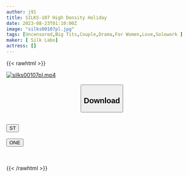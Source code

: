 ```yaml
---
author: j91
title: SILKS-107 High Density Holiday
date: 2023-08-23T01:10:00Z
image: "silks00107pl.jpg"
tags: [Uncensored,Big Tits,Couple,Drama,For Women,Love,Solowork ]
maker: [ Silk Labo]
actress: []
---
```



{{< rawhtml >}}

<div class="video" data-videoid="jlozYLeKKGTzWzx">
    <a href="javascript:;">
        <img src="https://my.j91.asia/posts/silks00107pl/silks00107pl.jpg" width="WIDTH" height="HEIGHT" alt="silks00107pl.mp4" loading="lazy">
    </a>
</div>

<script type="text/javascript" src="https://j91.asia/asset/on-demand-st.js"></script>

<br>
  <link rel="stylesheet" href="https://j91.asia/asset/bs5.css">
  
  <center>
  <button class="btn btn-primary" type="button" data-bs-toggle="collapse" data-bs-target=".multi-collapse" aria-expanded="false" aria-controls="multiCollapseExample1 multiCollapseExample2"><h2>Download</h2></button></center>
</p>
<div class="row">
  <div class="col">
    <div class="collapse multi-collapse" id="multiCollapseExample1">
      <div class="card card-body">
	      	      <br>
<div class="buttons">  
<a href="https://streamtape.to/v/jlozYLeKKGTzWzx"><button class="btn-hover color-3"><i class="fa fa-download"></i> ST</button></a></div>
    </div>
  </div>
</div>
  <div class="col">
    <div class="collapse multi-collapse" id="multiCollapseExample2">
      <div class="card card-body">
	      <br>
<div class="buttons">
    <a href="https://oneupload.to/idxxctrjlry1"><button class="btn-hover color-9"><i class="fa fa-download"></i> ONE</button></a></div>
<br><br>
      </div>
    </div>
  </div>
</div>

{{< /rawhtml >}}